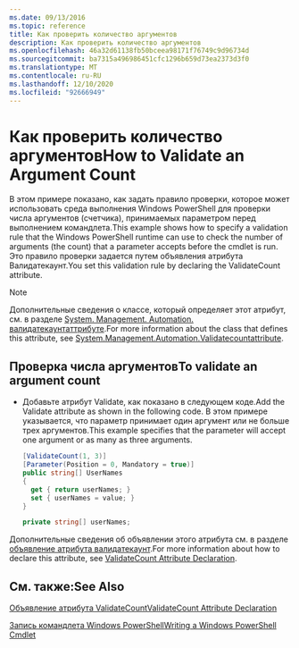 ```yaml
---
ms.date: 09/13/2016
ms.topic: reference
title: Как проверить количество аргументов
description: Как проверить количество аргументов
ms.openlocfilehash: 46a32d61138fb50bceea98171f76749c9d96734d
ms.sourcegitcommit: ba7315a496986451cfc1296b659d73ea2373d3f0
ms.translationtype: MT
ms.contentlocale: ru-RU
ms.lasthandoff: 12/10/2020
ms.locfileid: "92666949"
---
```

# <a name="how-to-validate-an-argument-count"></a><span data-ttu-id="e469b-103">Как проверить количество аргументов</span><span class="sxs-lookup"><span data-stu-id="e469b-103">How to Validate an Argument Count</span></span>

<span data-ttu-id="e469b-104">В этом примере показано, как задать правило проверки, которое может использовать среда выполнения Windows PowerShell для проверки числа аргументов (счетчика), принимаемых параметром перед выполнением командлета.</span><span class="sxs-lookup"><span data-stu-id="e469b-104">This example shows how to specify a validation rule that the Windows PowerShell runtime can use to check the number of arguments (the count) that a parameter accepts before the cmdlet is run.</span></span> <span data-ttu-id="e469b-105">Это правило проверки задается путем объявления атрибута Валидатекаунт.</span><span class="sxs-lookup"><span data-stu-id="e469b-105">You set this validation rule by declaring the ValidateCount attribute.</span></span>

> [!NOTE]
> <span data-ttu-id="e469b-106">Дополнительные сведения о классе, который определяет этот атрибут, см. в разделе [System. Management. Automation. валидатекаунтаттрибуте](/dotnet/api/System.Management.Automation.ValidateCountAttribute).</span><span class="sxs-lookup"><span data-stu-id="e469b-106">For more information about the class that defines this attribute, see [System.Management.Automation.Validatecountattribute](/dotnet/api/System.Management.Automation.ValidateCountAttribute).</span></span>

## <a name="to-validate-an-argument-count"></a><span data-ttu-id="e469b-107">Проверка числа аргументов</span><span class="sxs-lookup"><span data-stu-id="e469b-107">To validate an argument count</span></span>

- <span data-ttu-id="e469b-108">Добавьте атрибут Validate, как показано в следующем коде.</span><span class="sxs-lookup"><span data-stu-id="e469b-108">Add the Validate attribute as shown in the following code.</span></span> <span data-ttu-id="e469b-109">В этом примере указывается, что параметр принимает один аргумент или не больше трех аргументов.</span><span class="sxs-lookup"><span data-stu-id="e469b-109">This example specifies that the parameter will accept one argument or as many as three arguments.</span></span>

    ```csharp
    [ValidateCount(1, 3)]
    [Parameter(Position = 0, Mandatory = true)]
    public string[] UserNames
    {
      get { return userNames; }
      set { userNames = value; }
    }

    private string[] userNames;
    ```

<span data-ttu-id="e469b-110">Дополнительные сведения об объявлении этого атрибута см. в разделе [объявление атрибута валидатекаунт](./validatecount-attribute-declaration.md).</span><span class="sxs-lookup"><span data-stu-id="e469b-110">For more information about how to declare this attribute, see [ValidateCount Attribute Declaration](./validatecount-attribute-declaration.md).</span></span>

## <a name="see-also"></a><span data-ttu-id="e469b-111">См. также:</span><span class="sxs-lookup"><span data-stu-id="e469b-111">See Also</span></span>

[<span data-ttu-id="e469b-112">Объявление атрибута ValidateCount</span><span class="sxs-lookup"><span data-stu-id="e469b-112">ValidateCount Attribute Declaration</span></span>](./validatecount-attribute-declaration.md)

[<span data-ttu-id="e469b-113">Запись командлета Windows PowerShell</span><span class="sxs-lookup"><span data-stu-id="e469b-113">Writing a Windows PowerShell Cmdlet</span></span>](./writing-a-windows-powershell-cmdlet.md)
